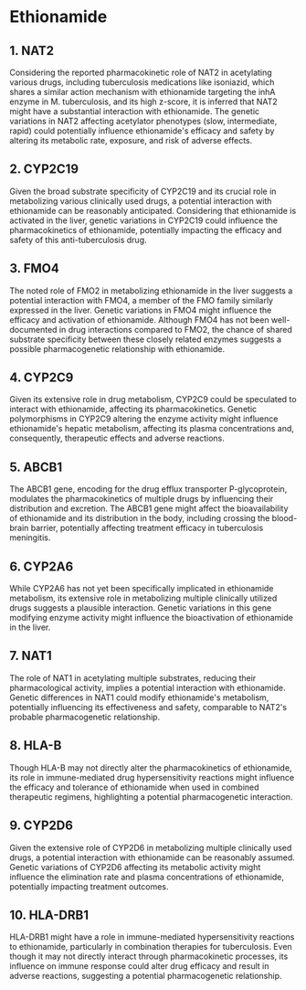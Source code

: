 # Ethionamide

## 1. NAT2
Considering the reported pharmacokinetic role of NAT2 in acetylating various drugs, including tuberculosis medications like isoniazid, which shares a similar action mechanism with ethionamide targeting the inhA enzyme in M. tuberculosis, and its high z-score, it is inferred that NAT2 might have a substantial interaction with ethionamide. The genetic variations in NAT2 affecting acetylator phenotypes (slow, intermediate, rapid) could potentially influence ethionamide's efficacy and safety by altering its metabolic rate, exposure, and risk of adverse effects.

## 2. CYP2C19
Given the broad substrate specificity of CYP2C19 and its crucial role in metabolizing various clinically used drugs, a potential interaction with ethionamide can be reasonably anticipated. Considering that ethionamide is activated in the liver, genetic variations in CYP2C19 could influence the pharmacokinetics of ethionamide, potentially impacting the efficacy and safety of this anti-tuberculosis drug.

## 3. FMO4
The noted role of FMO2 in metabolizing ethionamide in the liver suggests a potential interaction with FMO4, a member of the FMO family similarly expressed in the liver. Genetic variations in FMO4 might influence the efficacy and activation of ethionamide. Although FMO4 has not been well-documented in drug interactions compared to FMO2, the chance of shared substrate specificity between these closely related enzymes suggests a possible pharmacogenetic relationship with ethionamide.

## 4. CYP2C9
Given its extensive role in drug metabolism, CYP2C9 could be speculated to interact with ethionamide, affecting its pharmacokinetics. Genetic polymorphisms in CYP2C9 altering the enzyme activity might influence ethionamide's hepatic metabolism, affecting its plasma concentrations and, consequently, therapeutic effects and adverse reactions.

## 5. ABCB1
The ABCB1 gene, encoding for the drug efflux transporter P-glycoprotein, modulates the pharmacokinetics of multiple drugs by influencing their distribution and excretion. The ABCB1 gene might affect the bioavailability of ethionamide and its distribution in the body, including crossing the blood-brain barrier, potentially affecting treatment efficacy in tuberculosis meningitis.

## 6. CYP2A6
While CYP2A6 has not yet been specifically implicated in ethionamide metabolism, its extensive role in metabolizing multiple clinically utilized drugs suggests a plausible interaction. Genetic variations in this gene modifying enzyme activity might influence the bioactivation of ethionamide in the liver.

## 7. NAT1
The role of NAT1 in acetylating multiple substrates, reducing their pharmacological activity, implies a potential interaction with ethionamide. Genetic differences in NAT1 could modify ethionamide's metabolism, potentially influencing its effectiveness and safety, comparable to NAT2's probable pharmacogenetic relationship.

## 8. HLA-B
Though HLA-B may not directly alter the pharmacokinetics of ethionamide, its role in immune-mediated drug hypersensitivity reactions might influence the efficacy and tolerance of ethionamide when used in combined therapeutic regimens, highlighting a potential pharmacogenetic interaction.

## 9. CYP2D6
Given the extensive role of CYP2D6 in metabolizing multiple clinically used drugs, a potential interaction with ethionamide can be reasonably assumed. Genetic variations of CYP2D6 affecting its metabolic activity might influence the elimination rate and plasma concentrations of ethionamide, potentially impacting treatment outcomes.

## 10. HLA-DRB1
HLA-DRB1 might have a role in immune-mediated hypersensitivity reactions to ethionamide, particularly in combination therapies for tuberculosis. Even though it may not directly interact through pharmacokinetic processes, its influence on immune response could alter drug efficacy and result in adverse reactions, suggesting a potential pharmacogenetic relationship.

